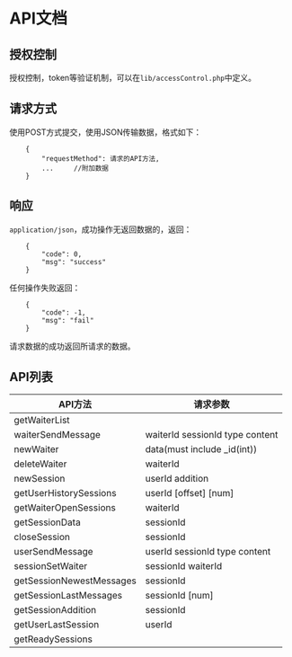 # API文档

## 授权控制

授权控制，token等验证机制，可以在`lib/accessControl.php`中定义。

## 请求方式

使用POST方式提交，使用JSON传输数据，格式如下：

```
    {
        "requestMethod": 请求的API方法,
        ...     //附加数据
    }    
```

## 响应

`application/json`，成功操作无返回数据的，返回：

```
    {
        "code": 0,
        "msg": "success"
    }
```

任何操作失败返回：

```
    {
        "code": -1,
        "msg": "fail"
    }
```

请求数据的成功返回所请求的数据。

## API列表

| API方法  | 请求参数  |
|---       |---       |
| getWaiterList  |    |
| waiterSendMessage | waiterId sessionId type content |
| newWaiter | data(must include _id(int)) |
| deleteWaiter | waiterId |
| newSession | userId addition|
| getUserHistorySessions | userId [offset] [num] |
| getWaiterOpenSessions | waiterId |
| getSessionData | sessionId |
| closeSession | sessionId |
| userSendMessage | userId sessionId type content |
| sessionSetWaiter | sessionId waiterId |
| getSessionNewestMessages | sessionId |
| getSessionLastMessages | sessionId [num] |
| getSessionAddition | sessionId |
| getUserLastSession | userId |
| getReadySessions | |


